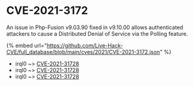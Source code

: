 # CVE-2021-3172

An issue in Php-Fusion v9.03.90 fixed in v9.10.00 allows authenticated attackers to cause a Distributed Denial of Service via the Polling feature.

{% embed url="https://github.com/Live-Hack-CVE/full_database/blob/main/cves/2021/CVE-2021-3172.json" %}


* irql0 ~> [CVE-2021-31728](https://www.alice-snow.ru/2021/database/cve-2021-3172/cve-2021-31728-irql0)
* irql0 ~> [CVE-2021-31728](https://www.alice-snow.ru/2021/database/cve-2021-3172/cve-2021-31728-irql0)
* irql0 ~> [CVE-2021-31728](https://www.alice-snow.ru/2021/database/cve-2021-3172/cve-2021-31728-irql0)